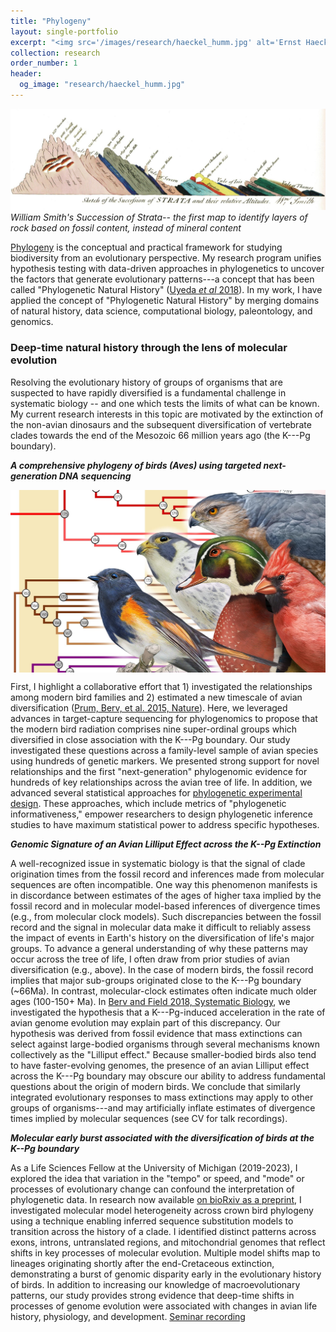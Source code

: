 ```yaml
---
title: "Phylogeny"
layout: single-portfolio
excerpt: "<img src='/images/research/haeckel_humm.jpg' alt='Ernst Haeckel Hummingbirds Plate #99'>"
collection: research
order_number: 1
header: 
  og_image: "research/haeckel_humm.jpg"
---
```


![The Succession of Strata](/images/research/Smith.jpg) *William Smith's Succession of Strata-- the first map to identify layers of rock based on fossil content, instead of mineral content*

[Phylogeny](https://en.wiktionary.org/wiki/phylogeny) is the conceptual and practical framework for studying biodiversity from an evolutionary perspective. My research program unifies hypothesis testing with data-driven approaches in phylogenetics to uncover the factors that generate evolutionary patterns---a concept that has been called "Phylogenetic Natural History" ([Uyeda *et al* 2018](https://academic.oup.com/sysbio/article/67/6/1091/4985805)). In my work, I have applied the concept of "Phylogenetic Natural History" by merging domains of natural history, data science, computational biology, paleontology, and genomics.

### Deep-time natural history through the lens of molecular evolution

Resolving the evolutionary history of groups of organisms that are suspected to have rapidly diversified is a fundamental challenge in systematic biology -- and one which tests the limits of what can be known. My current research interests in this topic are motivated by the extinction of the non-avian dinosaurs and the subsequent diversification of vertebrate clades towards the end of the Mesozoic 66 million years ago (the K---Pg boundary).

***A comprehensive phylogeny of birds (Aves) using targeted next-generation DNA sequencing***

<a href="https://jakeberv.com/publication/2015-10-07-Prum_Berv_et_al_2015">
  <img src="/images/research/Prum-Bird-Evolution.jpeg" align="center" width="600"/>
</a>


First, I highlight a collaborative effort that 1) investigated the relationships among modern bird families and 2) estimated a new timescale of avian diversification ([Prum, Berv, et al. 2015, Nature](https://jakeberv.com/publication/2015-10-07-Prum_Berv_et_al_2015)). Here, we leveraged advances in target-capture sequencing for phylogenomics to propose that the modern bird radiation comprises nine super-ordinal groups which diversified in close association with the K---Pg boundary. Our study investigated these questions across a family-level sample of avian species using hundreds of genetic markers. We presented strong support for novel relationships and the first "next-generation" phylogenomic evidence for hundreds of key relationships across the avian tree of life. In addition, we advanced several statistical approaches for [phylogenetic experimental design](https://academic.oup.com/sysbio/article/68/1/145/5043533). These approaches, which include metrics of "phylogenetic informativeness," empower researchers to design phylogenetic inference studies to have maximum statistical power to address specific hypotheses.


***Genomic Signature of an Avian Lilliput Effect across the K--Pg Extinction***

A well-recognized issue in systematic biology is that the signal of clade origination times from the fossil record and inferences made from molecular sequences are often incompatible. One way this phenomenon manifests is in discordance between estimates of the ages of higher taxa implied by the fossil record and in molecular model-based inferences of divergence times (e.g., from molecular clock models). Such discrepancies between the fossil record and the signal in molecular data make it difficult to reliably assess the impact of events in Earth's history on the diversification of life's major groups. To advance a general understanding of why these patterns may occur across the tree of life, I often draw from prior studies of avian diversification (e.g., above). In the case of modern birds, the fossil record implies that major sub-groups originated close to the K---Pg boundary (\~66Ma). In contrast, molecular-clock estimates often indicate much older ages (100-150+ Ma). In [Berv and Field 2018, Systematic Biology](https://jakeberv.com/publication/2018-01-01-Berv_Field_2018), we investigated the hypothesis that a K---Pg-induced acceleration in the rate of avian genome evolution may explain part of this discrepancy. Our hypothesis was derived from fossil evidence that mass extinctions can select against large-bodied organisms through several mechanisms known collectively as the "Lilliput effect." Because smaller-bodied birds also tend to have faster-evolving genomes, the presence of an avian Lilliput effect across the K---Pg boundary may obscure our ability to address fundamental questions about the origin of modern birds. We conclude that similarly integrated evolutionary responses to mass extinctions may apply to other groups of organisms---and may artificially inflate estimates of divergence times implied by molecular sequences (see CV for talk recordings).

***Molecular early burst associated with the diversification of birds at the K--Pg boundary***

As a Life Sciences Fellow at the University of Michigan (2019-2023), I explored the idea that variation in the "tempo" or speed, and "mode" or processes of evolutionary change can confound the interpretation of phylogenetic data. In research now available [on bioRxiv as a preprint](https://www.biorxiv.org/content/10.1101/2022.10.21.513146v1), I investigated molecular model heterogeneity across crown bird phylogeny using a technique enabling inferred sequence substitution models to transition across the history of a clade. I identified distinct patterns across exons, introns, untranslated regions, and mitochondrial genomes that reflect shifts in key processes of molecular evolution. Multiple model shifts map to lineages originating shortly after the end-Cretaceous extinction, demonstrating a burst of genomic disparity early in the evolutionary history of birds. In addition to increasing our knowledge of macroevolutionary patterns, our study provides strong evidence that deep-time shifts in processes of genome evolution were associated with changes in avian life history, physiology, and development. [Seminar recording](https://bit.ly/berv_OIST_2022)
